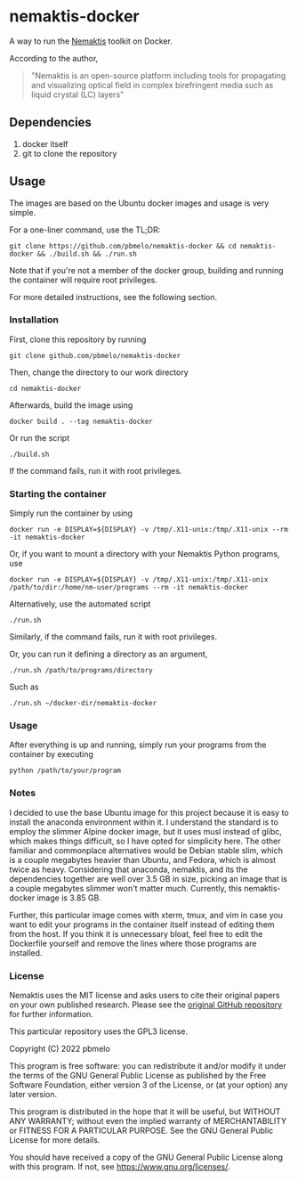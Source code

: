 # nemaktis-docker

A way to run the [Nemaktis](https://nemaktis.readthedocs.io/en/latest/) toolkit on Docker.

According to the author,
> "Nemaktis is an open-source platform including tools for propagating and visualizing optical field in complex birefringent media such as liquid crystal (LC) layers"

## Dependencies

1. docker itself
2. git to clone the repository

## Usage

The images are based on the Ubuntu docker images and usage is very simple.

For a one-liner command, use the
TL;DR:

	git clone https://github.com/pbmelo/nemaktis-docker && cd nemaktis-docker && ./build.sh && ./run.sh

Note that if you're not a member of the docker group, building and running the
container will require root privileges.

For more detailed instructions, see the following section.

### Installation

First, clone this repository by running

	git clone github.com/pbmelo/nemaktis-docker

Then, change the directory to our work directory

	cd nemaktis-docker

Afterwards, build the image using

	docker build . --tag nemaktis-docker

Or run the script

	./build.sh

If the command fails, run it with root privileges.

### Starting the container

Simply run the container by using

	docker run -e DISPLAY=${DISPLAY} -v /tmp/.X11-unix:/tmp/.X11-unix --rm -it nemaktis-docker

Or, if you want to mount a directory with your Nemaktis Python programs, use

	docker run -e DISPLAY=${DISPLAY} -v /tmp/.X11-unix:/tmp/.X11-unix /path/to/dir:/home/nm-user/programs --rm -it nemaktis-docker

Alternatively, use the automated script

	./run.sh

Similarly, if the command fails, run it with root privileges.

Or, you can run it defining a directory as an argument,

	./run.sh /path/to/programs/directory

Such as

	./run.sh ~/docker-dir/nemaktis-docker

### Usage

After everything is up and running, simply run your programs from the container
by executing

	python /path/to/your/program

### Notes

I decided to use the base Ubuntu image for this project because it is easy to
install the anaconda environment within it.  I understand the standard is to
employ the slimmer Alpine docker image, but it uses musl instead of glibc, which
makes things difficult, so I have opted for simplicity here.  The other familiar
and commonplace alternatives would be Debian stable slim, which is a couple
megabytes heavier than Ubuntu, and Fedora, which is almost twice as heavy.
Considering that anaconda, nemaktis, and its the dependencies together are well
over 3.5 GB in size, picking an image that is a couple megabytes slimmer won't
matter much.  Currently, this nemaktis-docker image is 3.85 GB.

Further, this particular image comes with xterm, tmux, and vim in case you want
to edit your programs in the container itself instead of editing them from the
host.  If you think it is unnecessary bloat, feel free to edit the Dockerfile
yourself and remove the lines where those programs are installed.

### License

Nemaktis uses the MIT license and asks users to cite their original papers on
your own published research.  Please see the [original GitHub
repository](https://github.com/warthan07/Nemaktis) for further information.

This particular repository uses the GPL3 license.

Copyright (C) 2022 pbmelo

This program is free software: you can redistribute it and/or modify it under
the terms of the GNU General Public License as published by the Free Software
Foundation, either version 3 of the License, or (at your option) any later
version.

This program is distributed in the hope that it will be useful, but WITHOUT ANY
WARRANTY; without even the implied warranty of MERCHANTABILITY or FITNESS FOR A
PARTICULAR PURPOSE. See the GNU General Public License for more details.

You should have received a copy of the GNU General Public License along with
this program. If not, see <https://www.gnu.org/licenses/>.
